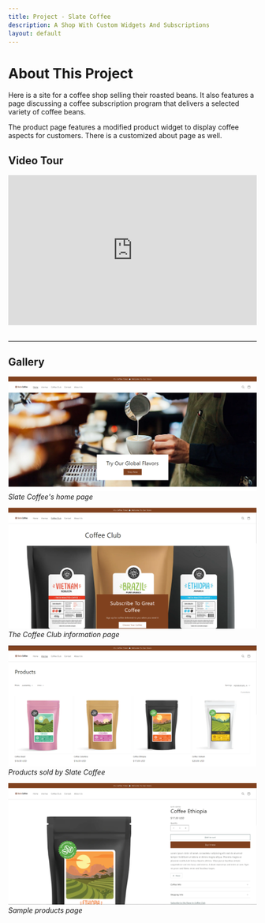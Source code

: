 ```yaml
---
title: Project - Slate Coffee
description: A Shop With Custom Widgets And Subscriptions
layout: default
---
```


# About This Project

Here is a site for a coffee shop selling their roasted beans. It also features a page
discussing a coffee subscription program that delivers a selected variety of coffee beans.

The product page features a modified product widget to display coffee aspects for customers.
There is a customized about page as well.

## Video Tour 
<div style="position: relative; padding-bottom: 60.40268456375839%; height: 0;"><iframe src="https://www.loom.com/embed/0152e1809fa147cba6bbcd118a59f042" frameborder="0" webkitallowfullscreen mozallowfullscreen allowfullscreen style="position: absolute; top: 0; left: 0; width: 100%; height: 100%;"></iframe></div>
<br>
<hr>

## Gallery

[![Slate Coffee's home page](/assets/images/Slate%20Coffee%20Home%20THUMB.png)](/assets/images/Slate%20Coffee%20Home%20.png)
*Slate Coffee's home page*

[![Slate Coffee's Coffee Club](/assets/images/Slate%20Coffee%20Club%20THUMB.png)](/assets/images/Slate%20Coffee%20Coffee%20Club.png)
*The Coffee Club information page*

[![Slate Coffee's products](/assets/images/Slate%20Coffee%20Flavors%20nothumb.png)](/assets/images/Slate%20Coffee%20Flavors%20nothumb.png)
*Products sold by Slate Coffee*

[![Slate Coffee's product page](/assets/images/Slate%20Coffee%20Product%20THUMB.png)](/assets/images/Slate%20Coffee%20Product.png)
*Sample products page*
